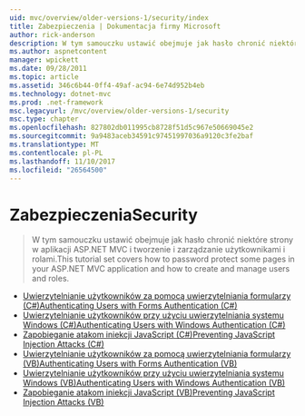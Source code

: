 ```yaml
---
uid: mvc/overview/older-versions-1/security/index
title: Zabezpieczenia | Dokumentacja firmy Microsoft
author: rick-anderson
description: W tym samouczku ustawić obejmuje jak hasło chronić niektóre strony w aplikacji ASP.NET MVC i tworzenie i zarządzanie użytkownikami i rolami.
ms.author: aspnetcontent
manager: wpickett
ms.date: 09/28/2011
ms.topic: article
ms.assetid: 346c6b44-0ff4-49af-ac94-6e74d952b4eb
ms.technology: dotnet-mvc
ms.prod: .net-framework
msc.legacyurl: /mvc/overview/older-versions-1/security
msc.type: chapter
ms.openlocfilehash: 827802db011995cb8728f51d5c967e50669045e2
ms.sourcegitcommit: 9a9483aceb34591c97451997036a9120c3fe2baf
ms.translationtype: MT
ms.contentlocale: pl-PL
ms.lasthandoff: 11/10/2017
ms.locfileid: "26564500"
---
```

<a name="security"></a><span data-ttu-id="0c912-103">Zabezpieczenia</span><span class="sxs-lookup"><span data-stu-id="0c912-103">Security</span></span>
====================
> <span data-ttu-id="0c912-104">W tym samouczku ustawić obejmuje jak hasło chronić niektóre strony w aplikacji ASP.NET MVC i tworzenie i zarządzanie użytkownikami i rolami.</span><span class="sxs-lookup"><span data-stu-id="0c912-104">This tutorial set covers how to password protect some pages in your ASP.NET MVC application and how to create and manage users and roles.</span></span>


- [<span data-ttu-id="0c912-105">Uwierzytelnianie użytkowników za pomocą uwierzytelniania formularzy (C#)</span><span class="sxs-lookup"><span data-stu-id="0c912-105">Authenticating Users with Forms Authentication (C#)</span></span>](authenticating-users-with-forms-authentication-cs.md)
- [<span data-ttu-id="0c912-106">Uwierzytelnianie użytkowników przy użyciu uwierzytelniania systemu Windows (C#)</span><span class="sxs-lookup"><span data-stu-id="0c912-106">Authenticating Users with Windows Authentication (C#)</span></span>](authenticating-users-with-windows-authentication-cs.md)
- [<span data-ttu-id="0c912-107">Zapobieganie atakom iniekcji JavaScript (C#)</span><span class="sxs-lookup"><span data-stu-id="0c912-107">Preventing JavaScript Injection Attacks (C#)</span></span>](preventing-javascript-injection-attacks-cs.md)
- [<span data-ttu-id="0c912-108">Uwierzytelnianie użytkowników za pomocą uwierzytelniania formularzy (VB)</span><span class="sxs-lookup"><span data-stu-id="0c912-108">Authenticating Users with Forms Authentication (VB)</span></span>](authenticating-users-with-forms-authentication-vb.md)
- [<span data-ttu-id="0c912-109">Uwierzytelnianie użytkowników przy użyciu uwierzytelniania systemu Windows (VB)</span><span class="sxs-lookup"><span data-stu-id="0c912-109">Authenticating Users with Windows Authentication (VB)</span></span>](authenticating-users-with-windows-authentication-vb.md)
- [<span data-ttu-id="0c912-110">Zapobieganie atakom iniekcji JavaScript (VB)</span><span class="sxs-lookup"><span data-stu-id="0c912-110">Preventing JavaScript Injection Attacks (VB)</span></span>](preventing-javascript-injection-attacks-vb.md)
